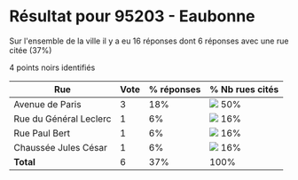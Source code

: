 # Résultat pour 95203 - Eaubonne

Sur l'ensemble de la ville il y a eu 16 réponses dont 6 réponses avec une rue citée (37%)

4 points noirs identifiés

| Rue | Vote | % réponses | % Nb rues cités|
|-----|------|------------|----------------|
| Avenue de Paris | 3 | 18% | <img src="../../img/bar_50.gif" />&nbsp;50%|
| Rue du Général Leclerc | 1 | 6% | <img src="../../img/bar_16.gif" />&nbsp;16%|
| Rue Paul Bert | 1 | 6% | <img src="../../img/bar_16.gif" />&nbsp;16%|
| Chaussée Jules César | 1 | 6% | <img src="../../img/bar_16.gif" />&nbsp;16%|
| **Total** | 6 | 37% | 100%|

